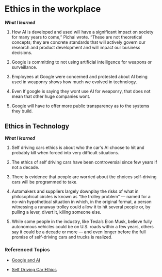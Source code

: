 # Ethics in the workplace

***What I learned***

1. How AI is developed and used will have a significant impact on society for many years to come,” Pichai wrote. “These are not theoretical concepts; they are concrete standards that will actively govern our research and product development and will impact our business decisions.

2. Google is committing to not using artificial intelligence for weapons or surveillance.

3. Employees at Google were concerned and protested about AI being used in weaponry shows how much we evolved in technology.

4. Even If google is saying they wont use AI for weaponry, that does not mean that other huge companies wont.

5. Google will have to offer more public transparency as to the systems they build.

## Ethics in Technology

***What I learned***

1. Self driving cars ethics is about who the car's AI choose to hit and probably kill when forced into very difficult situations.

2. The ethics of self driving cars have been controversial since few years if not a decade.

3. There is evidence that people are worried about the choices self-driving cars will be programmed to take.

4. Automakers and suppliers largely downplay the risks of what in philosophical circles is known as “the trolley problem” — named for a no-win hypothetical situation in which, in the original format, a person witnessing a runaway trolley could allow it to hit several people or, by pulling a lever, divert it, killing someone else.

5. While some people in the industry, like Tesla’s Elon Musk, believe fully autonomous vehicles could be on U.S. roads within a few years, others say it could be a decade or more — and even longer before the full promise of self-driving cars and trucks is realized.

### Referenced Topics

- [Google and AI](https://gizmodo.com/in-reversal-google-says-its-ai-will-not-be-used-for-we-1826649327)

- [Self Driving Car Ethics](https://www.freep.com/story/money/cars/2017/11/21/self-driving-cars-ethics/804805001/)
